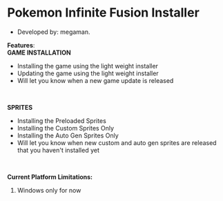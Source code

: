# Pokemon Infinite Fusion Installer
- Developed by: megaman.

**Features**:
<br />
**GAME INSTALLATION**
- Installing the game using the light weight installer
- Updating the game using the light weight installer
- Will let you know when a new game update is released
<br />

**SPRITES**
- Installing the Preloaded Sprites
- Installing the Custom Sprites Only
- Installing the Auto Gen Sprites Only
- Will let you know when new custom and auto gen sprites are released that you haven't installed yet
<br />

**Current Platform Limitations:**
<br />
1. Windows only for now
<br />
